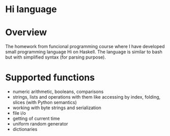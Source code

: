 # Hi language

# Overview

The homework from funcional programming course where I have developed small programming language Hi on Haskell. 
The language is similar to bash but with simplified syntax (for parsing purpose).

# Supported functions

* numeric arithmetic, booleans, comparisons
* strings, lists and operations with them like accessing by index, folding, slices (with Python semantics)
* working with byte strings and serialization
* file i/o
* getting of current time
* uniform random generator
* dictionaries

